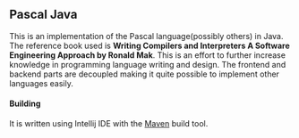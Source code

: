 ## Pascal Java

This is an implementation of the Pascal language(possibly others) in Java. The reference book used is **Writing Compilers and Interpreters A Software Engineering Approach by Ronald Mak**.
This is an effort to further increase knowledge in programming language writing and design. The frontend and backend parts are decoupled making it quite possible to implement other languages easily.

#### Building
It is written using Intellij IDE with the [Maven](https://maven.apache.org) build tool.